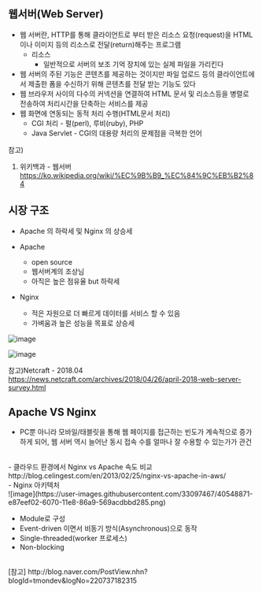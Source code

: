 ## 웹서버(Web Server)

- 웹 서버란, HTTP를 통해 클라이언트로 부터 받은 리소스 요청(request)을 HTML 이나 이미지 등의 리소스로 전달(return)해주는 프로그램
  * 리소스   
    + 일반적으로 서버의 보조 기억 장치에 있는 실제 파일을 가리킨다
- 웹 서버의 주된 기능은 콘텐츠를 제공하는 것이지만 파일 업로드 등의 클라이언트에서 제출한 폼을 수신하기 위해 콘텐츠를 전달 받는 기능도 있다
- 웹 브라우저 사이의 다수의 커넥션을 연결하여 HTML 문서 및 리소스등을 병렬로 전송하여 처리시간을 단축하는 서비스를 제공
- 웹 화면에 연동되는 동적 처리 수행(HTML문서 처리)
  * CGI 처리 - 펄(perl), 루비(ruby), PHP
  * Java Servlet - CGI의 대용량 처리의 문제점을 극복한 언어

참고)
1. 위키백과 - 웹서버
https://ko.wikipedia.org/wiki/%EC%9B%B9_%EC%84%9C%EB%B2%84


## 시장 구조
- Apache 의 하락세 및 Nginx 의 상승세

- Apache
  * open source
  * 웹서버계의 조상님
  * 아직은 높은 점유율 but 하락세
- Nginx
  * 적은 자원으로 더 빠르게 데이터를 서비스 할 수 있음
  * 가벼움과 높은 성능을 목표로 상승세

![image](https://user-images.githubusercontent.com/33097467/40543081-d01fda2e-605d-11e8-932d-86ff1e23fde9.png)

![image](https://user-images.githubusercontent.com/33097467/40543189-3d927aa8-605e-11e8-9cd2-3fde7f07e042.png)

참고)Netcraft - 2018.04 <br> https://news.netcraft.com/archives/2018/04/26/april-2018-web-server-survey.html
<br>

## Apache VS Nginx

- PC뿐 아니라 모바일/태블릿을 통해 웹 페이지를 접근하는 빈도가 계속적으로 증가하게 되어, 웹 서버 역시 늘어난 동시 접속 수를 얼마나 잘 수용할 수 있는가가 관건
<br>
- 클라우드 환경에서 Nginx vs Apache 속도 비교
http://blog.celingest.com/en/2013/02/25/nginx-vs-apache-in-aws/
<br>
- Nginx 아키텍처 <br>
![image](https://user-images.githubusercontent.com/33097467/40548871-e87eef02-6070-11e8-86a9-569acdbbd285.png)

  * Module로 구성
  * Event-driven 이면서 비동기 방식(Asynchronous)으로 동작
  * Single-threaded(worker 프로세스)
  * Non-blocking
<br>  
[참고]  
http://blog.naver.com/PostView.nhn?blogId=tmondev&logNo=220737182315
